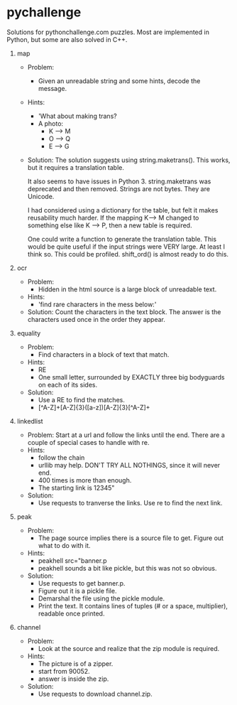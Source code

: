 # pychallenge
Solutions for pythonchallenge.com puzzles.   Most are implemented in Python, but some are also solved in C++.

1. map
    - Problem:
        - Given an unreadable string and some hints, decode the message.
    - Hints:
        - 'What about making trans?
        - A photo:
            + K --> M
            + O --> Q
            + E --> G
    - Solution:
        The solution suggests using string.maketrans().  This works, but it
        requires a translation table.

        It also seems to have issues in Python 3. string.maketrans was deprecated and then removed.  Strings are not bytes. They are Unicode.

        I had considered using a dictionary for the table, but felt it makes reusability much harder. If the mapping K--> M changed to something else like K --> P, then a new table is required.

        One could write a function to generate the translation table.  This would be quite useful if the input strings were VERY large. At least I think so. This could be profiled. shift_ord() is almost ready to do this.

2. ocr
    - Problem:
        - Hidden in the html source is a large block of unreadable text.
    - Hints:
        - 'find rare characters in the mess below:'
    - Solution:
        Count the characters in the text block. The answer is the characters used once in the order they appear.

3. equality
    - Problem:
        - Find characters in a block of text that match.
    - Hints:
        - RE
        - One small letter, surrounded by EXACTLY three big bodyguards on
each of its sides.
    - Solution:
        - Use a RE to find the matches.
        - [^A-Z]+[A-Z]{3}([a-z])[A-Z]{3}[^A-Z]+

4. linkedlist
    - Problem: Start at a url and follow the links until the end. There are a couple of special cases to handle with re.
    - Hints:
        - follow the chain
        - urllib may help. DON'T TRY ALL NOTHINGS, since it will never end.
        - 400 times is more than enough.
        - The starting link is 12345"
    - Solution:
        - Use requests to tranverse the links. Use re to find the next link.

5. peak
    - Problem:
        - The page source implies there is a source file to get. Figure out what to do with it.
    - Hints:
        - peakhell src="banner.p
        - peakhell sounds a bit like pickle, but this was not so obvious.
    - Solution:
        - Use requests to get banner.p.
        - Figure out it is a pickle file.
        - Demarshal the file using the pickle module.
        - Print the text.  It contains lines of tuples (# or a space, multiplier), readable once printed.

6. channel
    - Problem:
        - Look at the source and realize that the zip module is required.
    - Hints:
        - The picture is of a zipper.
        - start from 90052.
        - answer is inside the zip.
    - Solution:
        - Use requests to download channel.zip.





